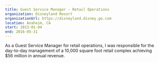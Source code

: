 ```yaml
---
title: Guest Service Manager - Retail Operations
organization: Disneyland Resort
organizationUrl: https://disneyland.disney.go.com
location: Anaheim, CA
start: 2013-01-04
end: 2016-05-31
---
```


As a Guest Service Manager for retail operations, I was responsible for the day-to-day management of a 10,000 square foot retail complex achieving $56 million in annual revenue.
